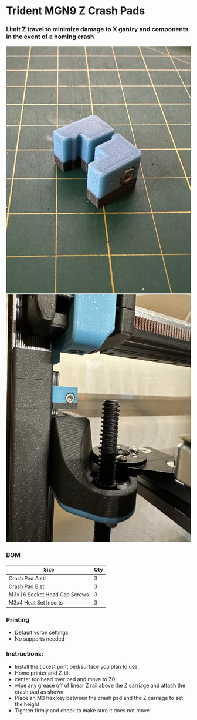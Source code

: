 
# Trident MGN9 Z Crash Pads
 ### Limit Z travel to minimize damage to X gantry and components in the event of a homing crash
<img src="./Images/crahspad1.jpeg" width=600>

<img src="./Images/crashpad.jpeg" width=600>

### BOM

Size | Qty
--- | ---
Crash Pad A.stl                | 3
Crash Pad B.stl                | 3
M3x16 Socket Head Cap Screws   | 3
M3x4 Heat Set Inserts          | 3

### Printing
  * Default voron settings
  * No supports needed

### Instructions:

  * Install the tickest print bed/surface you plan to use. 
  * Home printer and  Z-tilt 
  * center toolhead over bed and move to Z0 
  * wipe any grease off of linear Z rail above the Z carriage and attach the crash pad as shown
  * Place an M3 hex key between the crash pad and the Z carriage to set the height
  * Tighten firmly and check to make sure it does not move
  
   

